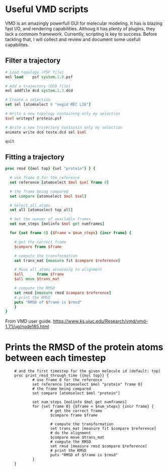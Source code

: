 # Useful VMD scripts
VMD is an amazingly powerfull GUI for molecular modeling. It has is blazing fast I/O, and rendering capabilities.
Althoug it has plenty of plugins, they lack a commom framework. Currently, scripting is key to success.
Before tackling that, I will collect and review and document some usefull capabilites.

## Filter a trajectory
```tcl
# Load topology (PSF file)
mol load    psf system.1.0.psf

# Add a trajectory (DCD file)
mol addfile dcd system.1.3.dcd

# Create a selection
set sel [atomselect 0 "segid REC LIG"] 

# Write a new topology containing only my selection
$sel writepsf protein.psf

# Write a new trajectory containin only my selection
animate write dcd teste.dcd sel $sel

quit
```

## Fitting a trajectory
```tcl
proc rmsd {{mol top} {sel "protein"} } {

  # use frame 0 for the reference
  set reference [atomselect $mol $sel frame 0]

  # the frame being compared
  set compare [atomselect $mol $sel]

  # Select all atoms
  set all [atomselect top all]

  # Set the numver of available frames
  set num_steps [molinfo $mol get numframes]

  for {set frame 0} {$frame < $num_steps} {incr frame} {

    # get the correct frame
    $compare frame $frame

    # compute the transformation
    set trans_mat [measure fit $compare $reference]

    # Move all atoms according to alignment
    $all      frame $frame
    $all move $trans_mat

    # compute the RMSD
    set rmsd [measure rmsd $compare $reference]
    # print the RMSD
    puts "RMSD of $frame is $rmsd"
    }
}
```

From VMD user guide.
https://www.ks.uiuc.edu/Research/vmd/vmd-1.7.1/ug/node185.html
# Prints the RMSD of the protein atoms between each timestep
        # and the first timestep for the given molecule id (default: top)
        proc print_rmsd_through_time {{mol top}} {
                # use frame 0 for the reference
                set reference [atomselect $mol "protein" frame 0]
                # the frame being compared
                set compare [atomselect $mol "protein"]

                set num_steps [molinfo $mol get numframes]
                for {set frame 0} {$frame < $num_steps} {incr frame} {
                        # get the correct frame
                        $compare frame $frame

                        # compute the transformation
                        set trans_mat [measure fit $compare $reference]
                        # do the alignment
                        $compare move $trans_mat
                        # compute the RMSD
                        set rmsd [measure rmsd $compare $reference]
                        # print the RMSD
                        puts "RMSD of $frame is $rmsd"
                }
        }
